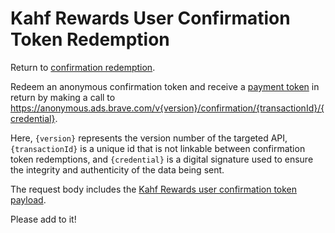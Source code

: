 # Kahf Rewards User Confirmation Token Redemption

Return to [confirmation redemption](../../../utility/redeem_confirmation/README.md).

Redeem an anonymous confirmation token and receive a [payment token](../../redeem_payment_tokens/README.md) in return by making a call to https://anonymous.ads.brave.com/v{version}/confirmation/{transactionId}/{credential}.

Here, `{version}` represents the version number of the targeted API, `{transactionId}` is a unique id that is not linkable between confirmation token redemptions, and `{credential}` is a digital signature used to ensure the integrity and authenticity of the data being sent.

The request body includes the [Kahf Rewards user confirmation token payload](../../../confirmations/reward/README.md).

Please add to it!

